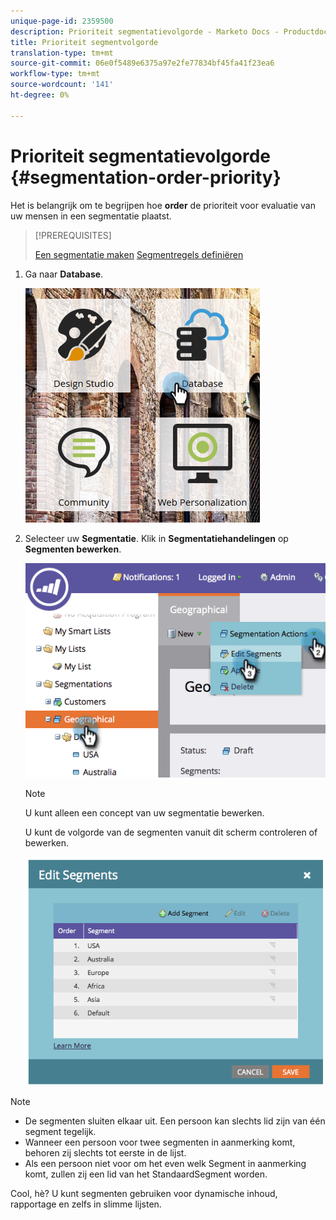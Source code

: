 ```yaml
---
unique-page-id: 2359500
description: Prioriteit segmentatievolgorde - Marketo Docs - Productdocumentatie
title: Prioriteit segmentvolgorde
translation-type: tm+mt
source-git-commit: 06e0f5489e6375a97e2fe77834bf45fa41f23ea6
workflow-type: tm+mt
source-wordcount: '141'
ht-degree: 0%

---
```



# Prioriteit segmentatievolgorde {#segmentation-order-priority}

Het is belangrijk om te begrijpen hoe **order** de prioriteit voor evaluatie van uw mensen in een segmentatie plaatst.

>[!PREREQUISITES]
>
>[Een segmentatie maken](/help/marketo/product-docs/personalization/segmentation-and-snippets/segmentation/create-a-segmentation.md)
>[Segmentregels definiëren](/help/marketo/product-docs/personalization/segmentation-and-snippets/segmentation/define-segment-rules.md)

1. Ga naar **Database**.

   ![](assets/image2017-3-29-8-3a9-3a33.png)

1. Selecteer uw **Segmentatie**. Klik in **Segmentatiehandelingen** op **Segmenten bewerken**.

   ![](assets/image2014-9-16-10-3a11-3a55.png)

   >[!NOTE]
   >
   >U kunt alleen een concept van uw segmentatie bewerken.

   U kunt de volgorde van de segmenten vanuit dit scherm controleren of bewerken.

   ![](assets/image2014-9-16-10-3a12-3a3.png)

>[!NOTE]
>
>* De segmenten sluiten elkaar uit. Een persoon kan slechts lid zijn van één segment tegelijk.
>* Wanneer een persoon voor twee segmenten in aanmerking komt, behoren zij slechts tot eerste in de lijst.
>* Als een persoon niet voor om het even welk Segment in aanmerking komt, zullen zij een lid van het StandaardSegment worden.


Cool, hè? U kunt segmenten gebruiken voor dynamische inhoud, rapportage en zelfs in slimme lijsten.
